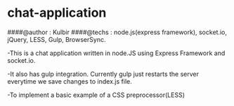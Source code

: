 # chat-application
####@author    :  Kulbir
####@techs	    :  node.js(express framework), socket.io, jQuery, LESS, Gulp, BrowserSync.

-This is a chat application written in node.JS using Express Framework and socket.io. 

-It also has gulp integration. Currently gulp just restarts the server everytime we save changes to index.js file.
           
-To implement a basic example of a  CSS preprocessor(LESS)



